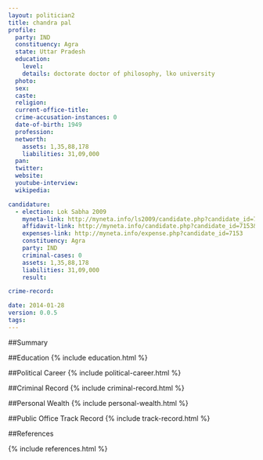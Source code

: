 ```yaml
---
layout: politician2
title: chandra pal
profile: 
  party: IND
  constituency: Agra
  state: Uttar Pradesh
  education: 
    level: 
    details: doctorate doctor of philosophy, lko university
  photo: 
  sex: 
  caste: 
  religion: 
  current-office-title: 
  crime-accusation-instances: 0
  date-of-birth: 1949
  profession: 
  networth: 
    assets: 1,35,88,178
    liabilities: 31,09,000
  pan: 
  twitter: 
  website: 
  youtube-interview: 
  wikipedia: 

candidature: 
  - election: Lok Sabha 2009
    myneta-link: http://myneta.info/ls2009/candidate.php?candidate_id=7153
    affidavit-link: http://myneta.info/candidate.php?candidate_id=7153&scan=original
    expenses-link: http://myneta.info/expense.php?candidate_id=7153
    constituency: Agra 
    party: IND
    criminal-cases: 0
    assets: 1,35,88,178
    liabilities: 31,09,000
    result:  

crime-record: 

date: 2014-01-28
version: 0.0.5
tags: 
---
```

##Summary


##Education
{% include education.html %}


##Political Career
{% include political-career.html %}


##Criminal Record
{% include criminal-record.html %}


##Personal Wealth
{% include personal-wealth.html %}


##Public Office Track Record
{% include track-record.html %}


##References


{% include references.html %}